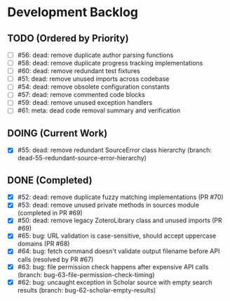 # Development Backlog

## TODO (Ordered by Priority)
- [ ] #56: dead: remove duplicate author parsing functions
- [ ] #58: dead: remove duplicate progress tracking implementations
- [ ] #60: dead: remove redundant test fixtures
- [ ] #51: dead: remove unused imports across codebase
- [ ] #54: dead: remove obsolete configuration constants
- [ ] #57: dead: remove commented code blocks
- [ ] #59: dead: remove unused exception handlers
- [ ] #61: meta: dead code removal summary and verification

## DOING (Current Work)
- [x] #55: dead: remove redundant SourceError class hierarchy (branch: dead-55-redundant-source-error-hierarchy)

## DONE (Completed)
- [x] #52: dead: remove duplicate fuzzy matching implementations (PR #70)
- [x] #53: dead: remove unused private methods in sources module (completed in PR #69)
- [x] #50: dead: remove legacy ZoteroLibrary class and unused imports (PR #69)
- [x] #65: bug: URL validation is case-sensitive, should accept uppercase domains (PR #68)
- [x] #64: bug: fetch command doesn't validate output filename before API calls (resolved by PR #67)
- [x] #63: bug: file permission check happens after expensive API calls (branch: bug-63-file-permission-check-timing)
- [x] #62: bug: uncaught exception in Scholar source with empty search results (branch: bug-62-scholar-empty-results)